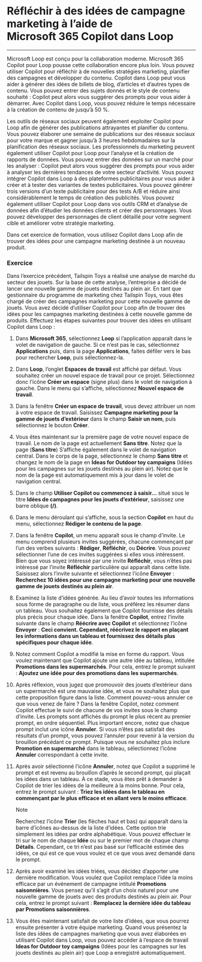 # Réfléchir à des idées de campagne marketing à l’aide de Microsoft 365 Copilot dans Loop
---
Microsoft Loop est conçu pour la collaboration moderne. Microsoft 365 Copilot pour Loop pousse cette collaboration encore plus loin. Vous pouvez utiliser Copilot pour réfléchir à de nouvelles stratégies marketing, planifier des campagnes et développer du contenu. Copilot dans Loop peut vous aider à générer des idées de billets de blog, d’articles et d’autres types de contenu. Vous pouvez entrer des sujets donnés et le style de contenu souhaité : Copilot peut alors vous suggérer des prompts pour vous aider à démarrer. Avec Copilot dans Loop, vous pouvez réduire le temps nécessaire à la création de contenu de jusqu’à 50 %.

Les outils de réseaux sociaux peuvent également exploiter Copilot pour Loop afin de générer des publications attrayantes et planifier du contenu. Vous pouvez élaborer une semaine de publications sur des réseaux sociaux pour votre marque et gagner jusqu’à 3 heures hebdomadaires sur la planification des réseaux sociaux. Les professionnels du marketing peuvent également utiliser Copilot pour Loop pour l’analyse et la création de rapports de données. Vous pouvez entrer des données sur un marché pour les analyser : Copilot peut alors vous suggérer des prompts pour vous aider à analyser les dernières tendances de votre secteur d’activité. Vous pouvez intégrer Copilot dans Loop à des plateformes publicitaires pour vous aider à créer et à tester des variantes de textes publicitaires. Vous pouvez générer trois versions d’un texte publicitaire pour des tests A/B et réduire ainsi considérablement le temps de création des publicités. Vous pouvez également utiliser Copilot pour Loop dans vos outils CRM et d’analyse de données afin d’étudier les données clients et créer des personnages. Vous pouvez développer des personnages de client détaillé pour votre segment cible et améliorer votre stratégie marketing.

Dans cet exercice de formation, vous utilisez Copilot dans Loop afin de trouver des idées pour une campagne marketing destinée à un nouveau produit.

### Exercice

Dans l’exercice précédent, Tailspin Toys a réalisé une analyse de marché du secteur des jouets. Sur la base de cette analyse, l’entreprise a décidé de lancer une nouvelle gamme de jouets destinés au plein air. En tant que gestionnaire du programme de marketing chez Tailspin Toys, vous êtes chargé de créer des campagnes marketing pour cette nouvelle gamme de jouets. Vous avez décidé d’utiliser Copilot pour Loop afin de trouver des idées pour les campagnes marketing destinées à cette nouvelle gamme de produits. Effectuez les étapes suivantes pour trouver des idées en utilisant Copilot dans Loop :

1. Dans **Microsoft 365**, sélectionnez **Loop** si l’application apparaît dans le volet de navigation de gauche. Si ce n’est pas le cas, sélectionnez **Applications** puis, dans la page **Applications**, faites défiler vers le bas pour rechercher **Loop**, puis sélectionnez-la.
1. Dans **Loop**, l’onglet **Espaces de travail** est affiché par défaut. Vous souhaitez créer un nouvel espace de travail pour ce projet. Sélectionnez donc l’icône **Créer un espace** (signe plus) dans le volet de navigation à gauche. Dans le menu qui s’affiche, sélectionnez **Nouvel espace de travail**.
1. Dans la fenêtre **Créer un espace de travail**, vous devez attribuer un nom à votre espace de travail. Saisissez **Campagne marketing pour la gamme de jouets d’extérieur** dans le champ **Saisir un nom**, puis sélectionnez le bouton **Créer**.
1. Vous êtes maintenant sur la première page de votre nouvel espace de travail. Le nom de la page est actuellement **Sans titre**. Notez que la page (**Sans titre**) S’affiche également dans le volet de navigation central. Dans le corps de la page, sélectionnez le champ **Sans titre** et changez le nom de la page en **Ideas for Outdoor toy campaigns** (Idées pour les campagnes sur les jouets destinés au plein air). Notez que le nom de la page est automatiquement mis à jour dans le volet de navigation central.
1. Dans le champ **Utiliser Copilot ou** **commencez à saisir...** situé sous le titre **Idées de campagnes pour les jouets d’extérieur**, saisissez une barre oblique **(/)**.
1. Dans le menu déroulant qui s’affiche, sous la section **Copilot** en haut du menu, sélectionnez **Rédiger le contenu de la page**.
1. Dans la fenêtre **Copilot**, un menu apparaît sous le champ d’invite. Le menu comprend plusieurs invites suggérées, chacune commençant par l’un des verbes suivants : **Rédiger**, **Réfléchir**, ou **Décrire**. Vous pouvez sélectionner l’une de ces invites suggérées si elles vous intéressent. Bien que vous soyez intéressé par une invite **Réfléchir**, vous n’êtes pas intéressé par l’invite **Réfléchir** particulière qui apparaît dans cette liste. Saisissez alors l’invite suivante et sélectionnez l’icône **Envoyer** : **Recherchez 10 idées pour une campagne marketing pour une nouvelle gamme de jouets destinés au plein air**.
1. Examinez la liste d’idées générée. Au lieu d’avoir toutes les informations sous forme de paragraphe ou de liste, vous préférez les résumer dans un tableau. Vous souhaitez également que Copilot fournisse des détails plus précis pour chaque idée. Dans la fenêtre **Copilot**, entrez l’invite suivante dans le champ **Réécrire avec Copilot** et sélectionnez l’icône **Envoyer** : **Ceci convient. Cependant, réécrivez le rapport en plaçant les informations dans un tableau et fournissez des détails plus spécifiques pour chaque idée**.
1. Notez comment Copilot a modifié la mise en forme du rapport. Vous voulez maintenant que Copilot ajoute une autre idée au tableau, intitulée **Promotions dans les supermarchés**. Pour cela, entrez le prompt suivant : **Ajoutez une idée pour des promotions dans les supermarchés**.
1. Après réflexion, vous jugez que promouvoir des jouets d’extérieur dans un supermarché est une mauvaise idée, et vous ne souhaitez plus que cette proposition figure dans la liste. Comment pouvez-vous annuler ce que vous venez de faire ? Dans la fenêtre Copilot, notez comment Copilot effectue le suivi de chacune de vos invites sous le champ d’invite. Les prompts sont affichés du prompt le plus récent au premier prompt, en ordre séquentiel. Plus important encore, notez que chaque prompt inclut une icône **Annuler**. Si vous n’êtes pas satisfait des résultats d’un prompt, vous pouvez l’annuler pour revenir à la version du brouillon précédant ce prompt. Puisque vous ne souhaitez plus inclure **Promotion en supermarché** dans le tableau, sélectionnez l’icône **Annuler** correspondant à cette invite.
1. Après avoir sélectionné l’icône **Annuler**, notez que Copilot a supprimé le prompt et est revenu au brouillon d’après le second prompt, qui plaçait les idées dans un tableau. À ce stade, vous êtes prêt à demander à Copilot de trier les idées de la meilleure à la moins bonne. Pour cela, entrez le prompt suivant : **Triez les idées dans le tableau en commençant par le plus efficace et en allant vers le moins efficace**.

    > [!NOTE]
    >  Recherchez l’icône **Trier** (les flèches haut et bas) qui apparaît dans la barre d’icônes au-dessus de la liste d’idées. Cette option trie simplement les idées par ordre alphabétique. Vous pouvez effectuer le tri sur le nom de chaque **Idée** ou sur le premier mot de chaque champ **Détails**. Cependant, ce tri n’est pas basé sur l’efficacité estimée des idées, ce qui est ce que vous voulez et ce que vous avez demandé dans le prompt.

1. Après avoir examiné les idées triées, vous décidez d’apporter une dernière modification. Vous voulez que Copilot remplace l’idée la moins efficace par un événement de campagne intitulé **Promotions saisonnières**. Vous pensez qu’il s’agit d’un choix naturel pour une nouvelle gamme de jouets avec des produits destinés au plein air. Pour cela, entrez le prompt suivant : **Remplacez la dernière idée du tableau par Promotions saisonnières**.
1. Vous êtes maintenant satisfait de votre liste d’idées, que vous pourrez ensuite présenter à votre équipe marketing. Quand vous présentez la liste des idées de campagnes marketing que vous avez élaborées en utilisant Copilot dans Loop, vous pouvez accéder à l’espace de travail **Ideas for Outdoor toy campaigns** (Idées pour les campagnes sur les jouets destinés au plein air) que Loop a enregistré automatiquement.
